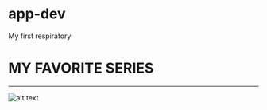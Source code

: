 # app-dev
My first respiratory

# MY FAVORITE SERIES 
---------------------
![alt text]([https://www.google.com/imgres?q=pou&imgurl=https%3A%2F%2Fm.media-amazon.com%2Fimages%2FI%2F61khvKZBwsL.png&imgrefurl=https%3A%2F%2Fwww.amazon.com%2FPS-Games-Pou%2Fdp%2FB008V06NRU&docid=_2OQX3XE6MfzPM&tbnid=mdC6qPOXI6jyRM&vet=12ahUKEwirkKjsqO-JAxV9j68BHVATHvoQM3oECBcQAA..i&w=512&h=512&hcb=2&ved=2ahUKEwirkKjsqO-JAxV9j68BHVATHvoQM3oECBcQAA](https://www.google.com/url?sa=i&url=https%3A%2F%2Fwww.threads.net%2F%40cinemasrewind__%2Fpost%2FDBDcX55JKF9%2Fvincenzo-wallpaper-jeonyeobeen-song-joongki-jeonyeobeen-hi_songjoongki&psig=AOvVaw2AVfdesuodOn3pnzmCvRUv&ust=1732343723540000&source=images&cd=vfe&opi=89978449&ved=0CBQQjRxqFwoTCLjFtMCp74kDFQAAAAAdAAAAABAE))

